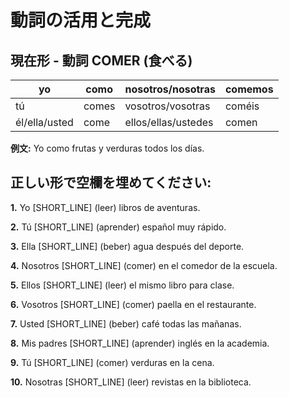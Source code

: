 # 動詞の活用と完成

## 現在形 - 動詞 COMER (食べる)

| yo            | como  | nosotros/nosotras   | comemos |
| ------------- | ----- | ------------------- | ------- |
| tú            | comes | vosotros/vosotras   | coméis  |
| él/ella/usted | come  | ellos/ellas/ustedes | comen   |

**例文:** Yo como frutas y verduras todos los días.

## 正しい形で空欄を埋めてください:

**1.** Yo [SHORT_LINE] (leer) libros de aventuras.

**2.** Tú [SHORT_LINE] (aprender) español muy rápido.

**3.** Ella [SHORT_LINE] (beber) agua después del deporte.

**4.** Nosotros [SHORT_LINE] (comer) en el comedor de la escuela.

**5.** Ellos [SHORT_LINE] (leer) el mismo libro para clase.

**6.** Vosotros [SHORT_LINE] (comer) paella en el restaurante.

**7.** Usted [SHORT_LINE] (beber) café todas las mañanas.

**8.** Mis padres [SHORT_LINE] (aprender) inglés en la academia.

**9.** Tú [SHORT_LINE] (comer) verduras en la cena.

**10.** Nosotras [SHORT_LINE] (leer) revistas en la biblioteca.